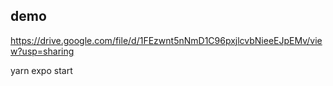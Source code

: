
## demo


https://drive.google.com/file/d/1FEzwnt5nNmD1C96pxjlcvbNieeEJpEMv/view?usp=sharing





yarn expo start